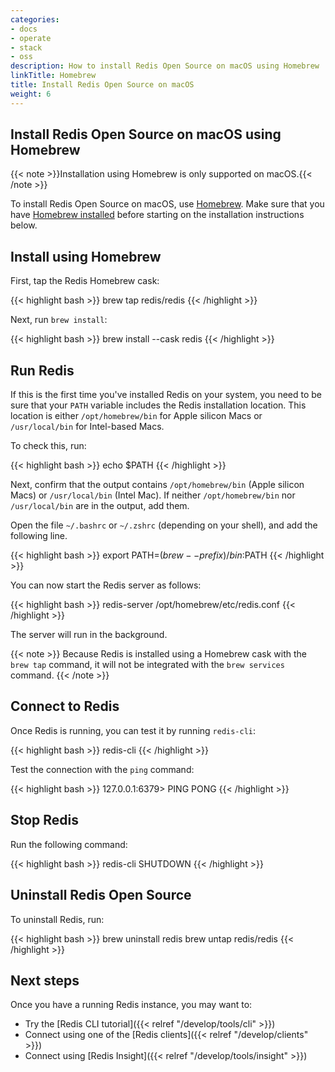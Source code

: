 ```yaml
---
categories:
- docs
- operate
- stack
- oss
description: How to install Redis Open Source on macOS using Homebrew
linkTitle: Homebrew
title: Install Redis Open Source on macOS
weight: 6
---
```


## Install Redis Open Source on macOS using Homebrew

{{< note >}}Installation using Homebrew is only supported on macOS.{{< /note >}}

To install Redis Open Source on macOS, use [Homebrew](https://brew.sh/).
Make sure that you have [Homebrew installed](https://docs.brew.sh/Installation) before starting on the installation instructions below.

## Install using Homebrew

First, tap the Redis Homebrew cask:

{{< highlight bash >}}
brew tap redis/redis
{{< /highlight >}}

Next, run `brew install`:

{{< highlight bash >}}
brew install --cask redis
{{< /highlight >}}

## Run Redis

If this is the first time you've installed Redis on your system, you need to be sure that your `PATH` variable includes the Redis installation location. This location is either `/opt/homebrew/bin` for Apple silicon Macs or `/usr/local/bin` for Intel-based Macs.

To check this, run:

{{< highlight bash >}}
echo $PATH
{{< /highlight >}}

Next, confirm that the output contains `/opt/homebrew/bin` (Apple silicon Macs) or `/usr/local/bin` (Intel Mac). If neither `/opt/homebrew/bin` nor `/usr/local/bin` are in the output, add them.

Open the file `~/.bashrc` or `~/.zshrc` (depending on your shell), and add the following line.

{{< highlight bash >}}
export PATH=$(brew --prefix)/bin:$PATH
{{< /highlight >}}

You can now start the Redis server as follows:

{{< highlight bash >}}
redis-server /opt/homebrew/etc/redis.conf
{{< /highlight >}}

The server will run in the background.

{{< note >}}
Because Redis is installed using a Homebrew cask with the `brew tap` command, it will not be integrated with the `brew services` command.
{{< /note >}}

## Connect to Redis

Once Redis is running, you can test it by running `redis-cli`:

{{< highlight bash  >}}
redis-cli
{{< /highlight >}}

Test the connection with the `ping` command:

{{< highlight bash  >}}
127.0.0.1:6379> PING
PONG
{{< /highlight >}}

## Stop Redis

Run the following command:

{{< highlight bash  >}}
redis-cli SHUTDOWN
{{< /highlight >}}

## Uninstall Redis Open Source

To uninstall Redis, run:

{{< highlight bash >}}
brew uninstall redis
brew untap redis/redis
{{< /highlight >}}

## Next steps

Once you have a running Redis instance, you may want to:

* Try the [Redis CLI tutorial]({{< relref "/develop/tools/cli" >}})
* Connect using one of the [Redis clients]({{< relref "/develop/clients" >}})
* Connect using [Redis Insight]({{< relref "/develop/tools/insight" >}})
